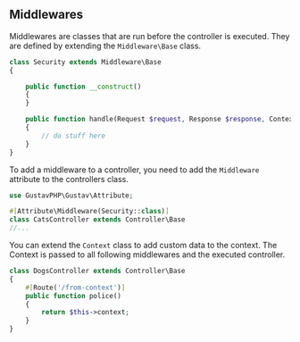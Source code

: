 ## Middlewares

Middlewares are classes that are run before the controller is executed. They are defined by extending the `Middleware\Base` class.

```php
class Security extends Middleware\Base
{

    public function __construct()
    {
    }

    public function handle(Request $request, Response $response, Context $context): void
    {
        // do stuff here
    }
}
```

To add a middleware to a controller, you need to add the `Middleware` attribute to the controllers class.

```php
use GustavPHP\Gustav\Attribute;

#[Attribute\Middleware(Security::class)]
class CatsController extends Controller\Base
//...
```

You can extend the `Context` class to add custom data to the context. The Context is passed to all following middlewares and the executed controller.

```php
class DogsController extends Controller\Base
{
    #[Route('/from-context')]
    public function police()
    {
        return $this->context;
    }
}
```
